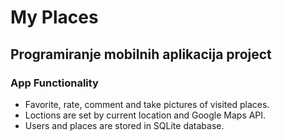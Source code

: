 # My Places

## Programiranje mobilnih aplikacija project

### App Functionality

- Favorite, rate, comment and take pictures of visited places.
- Loctions are set by current location and Google Maps API.
- Users and places are stored in SQLite database.
